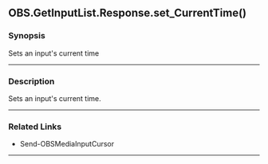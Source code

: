 OBS.GetInputList.Response.set_CurrentTime()
-------------------------------------------




### Synopsis
Sets an input's current time



---


### Description

Sets an input's current time.



---


### Related Links
* Send-OBSMediaInputCursor





---
